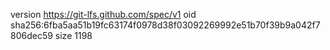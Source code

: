 version https://git-lfs.github.com/spec/v1
oid sha256:6fba5aa51b19fc63174f0978d38f03092269992e51b70f39b9a042f7806dec59
size 1198
